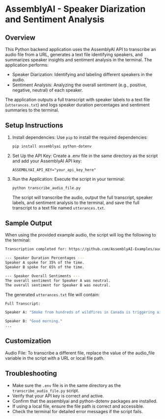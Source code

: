# AssemblyAI - Speaker Diarization and Sentiment Analysis

## Overview

This Python backend application uses the AssemblyAI API to transcribe an audio file from a URL, generates a text file identifying speakers, and summarizes speaker insights and sentiment analysis in the terminal. The application performs:

- Speaker Diarization: Identifying and labeling different speakers in the audio.
- Sentiment Analysis: Analyzing the overall sentiment (e.g., positive, negative, neutral) of each speaker.

The application outputs a full transcript with speaker labels to a text file (`utterances.txt`) and logs speaker duration percentages and sentiment summaries to the terminal.

## Setup Instructions

1. Install dependencies: Use `pip` to install the required dependencies:
   ```bash
   pip install assemblyai python-dotenv
   ```
2. Set Up the API Key: Create a .env file in the same directory as the script and add your AssemblyAI API key:
   ```env
   ASSEMBLYAI_API_KEY="your_api_key_here"
   ```
3. Run the Application: Execute the script in your terminal:
   ```bash
   python transcribe_audio_file.py
   ```
   The script will transcribe the audio, output the full transcript, speaker labels, and sentiment analysis to the terminal, and save the full transcript to a text file named `utterances.txt`.

## Sample Output

When using the provided example audio, the script will log the following to the terminal:

```bash
Transcription completed for: https://github.com/AssemblyAI-Examples/audio-examples/raw/main/20230607_me_canadian_wildfires.mp3

--- Speaker Duration Percentages ---
Speaker A spoke for 35% of the time.
Speaker B spoke for 65% of the time.

--- Speaker Overall Sentiments ---
The overall sentiment for Speaker A was neutral.
The overall sentiment for Speaker B was neutral.
```

The generated `utterances.txt` file will contain:

```bash
Full Transcript:

Speaker A: "Smoke from hundreds of wildfires in Canada is triggering air quality alerts throughout the US Skylines from Maine to Maryland to Minnesota are gray and smoggy. And in some places, the air quality warnings include the warning to stay inside. We wanted to better understand what's happening here and why, so we called Peter DeCarlo, an associate professor in the Department of Environmental Health and Engineering at Johns Hopkins University. Good morning, Professor."

Speaker B: "Good morning."
...
```

## Customization

Audio File: To transcribe a different file, replace the value of the audio_file variable in the script with a URL or local file path.

## Troubleshooting

- Make sure the `.env` file is in the same directory as the `transcribe_audio_file.py` script.
- Verify that your API key is correct and active.
- Confirm that the assemblyai and python-dotenv packages are installed.
- If using a local file, ensure the file path is correct and accessible.
- Check the terminal for detailed error messages if the script fails.
